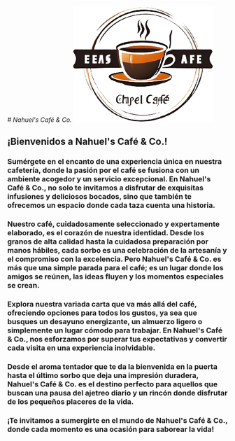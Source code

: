 <em> # Nahuel's Café & Co. </em>
![alt text](nahuels-cafe-&-co/img/logoLanding.png)
## ¡Bienvenidos a Nahuel's Café & Co.!

### Sumérgete en el encanto de una experiencia única en nuestra cafetería, donde la pasión por el café se fusiona con un ambiente acogedor y un servicio excepcional. En Nahuel's Café & Co., no solo te invitamos a disfrutar de exquisitas infusiones y deliciosos bocados, sino que también te ofrecemos un espacio donde cada taza cuenta una historia. 
### Nuestro café, cuidadosamente seleccionado y expertamente elaborado, es el corazón de nuestra identidad. Desde los granos de alta calidad hasta la cuidadosa preparación por manos hábiles, cada sorbo es una celebración de la artesanía y el compromiso con la excelencia. Pero Nahuel's Café & Co. es más que una simple parada para el café; es un lugar donde los amigos se reúnen, las ideas fluyen y los momentos especiales se crean.
### Explora nuestra variada carta que va más allá del café, ofreciendo opciones para todos los gustos, ya sea que busques un desayuno energizante, un almuerzo ligero o simplemente un lugar cómodo para trabajar. En Nahuel's Café & Co., nos esforzamos por superar tus expectativas y convertir cada visita en una experiencia inolvidable.
### Desde el aroma tentador que te da la bienvenida en la puerta hasta el último sorbo que deja una impresión duradera, Nahuel's Café & Co. es el destino perfecto para aquellos que buscan una pausa del ajetreo diario y un rincón donde disfrutar de los pequeños placeres de la vida.
### ¡Te invitamos a sumergirte en el mundo de Nahuel's Café & Co., donde cada momento es una ocasión para saborear la vida!

